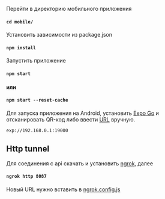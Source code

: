 Перейти в директорию мобильного приложения

#### `cd mobile/`

Установить зависимости из package.json

#### `npm install`

Запустить приложение 

#### `npm start`
#### или
#### `npm start --reset-cache`

Для запуска приложения на Android, установить [Expo Go](https://play.google.com/store/apps/details?id=host.exp.exponent&hl=ru&gl=US) и отсканировать QR-код либо ввести [URL](exp://192.168.100.5:19000) вручную.

```
exp://192.168.0.1:19000
```

## Http tunnel

Для соединения с api скачать и установить [ngrok](https://dashboard.ngrok.com/get-started/setup), далее

#### `ngrok http 8087`

Новый URL нужно вставить в [ngrok.config.js](https://github.com/artyom-mankevich/trpo/blob/feat/wallet-page/mobile/components/ngrok.config.js)
